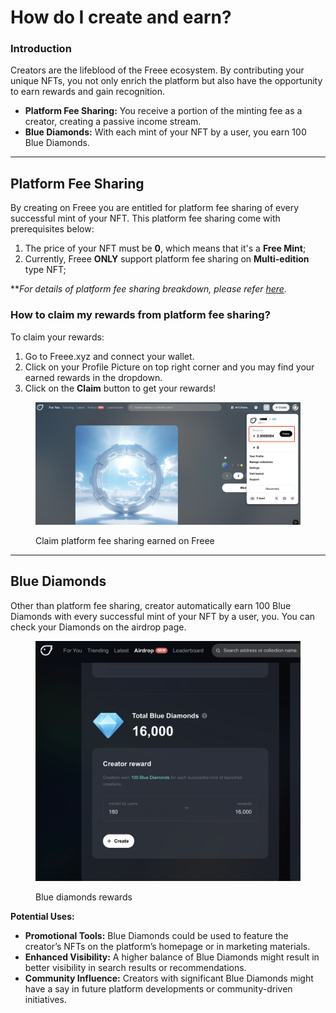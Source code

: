 # How do I create and earn?

### Introduction

Creators are the lifeblood of the Freee ecosystem. By contributing your unique NFTs, you not only enrich the platform but also have the opportunity to earn rewards and gain recognition.

* **Platform Fee Sharing:** You receive a portion of the minting fee as a creator, creating a passive income stream.
* **Blue Diamonds:** With each mint of your NFT by a user, you earn 100 Blue Diamonds.

***

## Platform Fee Sharing

By creating on Freee you are entitled for platform fee sharing of every successful mint of your NFT. This platform fee sharing come with prerequisites below:

1. The price of your NFT must be **0**, which means that it's a **Free Mint**;
2. Currently, Freee **ONLY** support platform fee sharing on **Multi-edition** type NFT;

\*\*_For details of platform fee sharing breakdown, please refer_ [_here_](understanding-rewards-on-freee.md)_._

### How to claim my rewards from platform fee sharing?

To claim your rewards:

1. Go to Freee.xyz and connect your wallet.
2. Click on your Profile Picture on top right corner and you may find your earned rewards in the dropdown.
3. Click on the **Claim** button to get your rewards!

<figure><img src="../.gitbook/assets/image (4).png" alt=""><figcaption><p>Claim platform fee sharing earned on Freee</p></figcaption></figure>

***

## **Blue Diamonds**

Other than platform fee sharing, creator automatically earn 100 Blue Diamonds with every successful mint of your NFT by a user, you. You can check your Diamonds on the airdrop page.

<figure><img src="../.gitbook/assets/image.png" alt=""><figcaption><p>Blue diamonds rewards</p></figcaption></figure>

**Potential Uses:**

* **Promotional Tools:** Blue Diamonds could be used to feature the creator’s NFTs on the platform’s homepage or in marketing materials.
* **Enhanced Visibility:** A higher balance of Blue Diamonds might result in better visibility in search results or recommendations.
* **Community Influence:** Creators with significant Blue Diamonds might have a say in future platform developments or community-driven initiatives.

###
